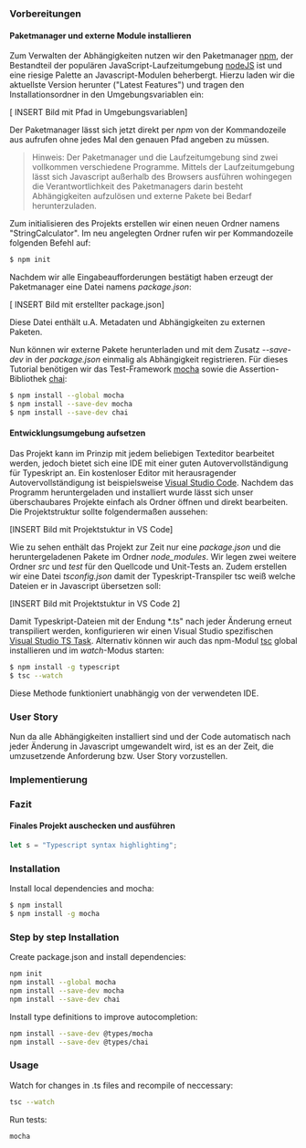 


### Vorbereitungen

#### Paketmanager und externe Module installieren

Zum Verwalten der Abhängigkeiten nutzen wir den Paketmanager [npm], der Bestandteil der populären JavaScript-Laufzeitumgebung [nodeJS] ist und eine riesige Palette an Javascript-Modulen beherbergt. 
Hierzu laden wir die aktuellste Version herunter ("Latest Features") und tragen den Installationsordner in den Umgebungsvariablen ein:

[ INSERT Bild mit Pfad in Umgebungsvariablen]

Der Paketmanager lässt sich jetzt direkt per  *npm* von der Kommandozeile aus aufrufen ohne jedes Mal den genauen Pfad angeben zu müssen.

> Hinweis: 
> Der Paketmanager und die Laufzeitumgebung sind zwei vollkommen verschiedene Programme. 
> Mittels der Laufzeitumgebung lässt sich Javascript außerhalb des Browsers ausführen wohingegen die Verantwortlichkeit des Paketmanagers darin besteht
> Abhängigkeiten aufzulösen und externe Pakete bei Bedarf herunterzuladen.


Zum initialisieren des Projekts erstellen wir einen  neuen Ordner namens "StringCalculator". Im neu angelegten Ordner rufen wir per Kommandozeile folgenden Befehl auf:

```sh
$ npm init
```

Nachdem wir alle Eingabeaufforderungen bestätigt haben erzeugt der Paketmanager eine Datei namens *package.json*:

[ INSERT Bild mit erstellter package.json]

Diese Datei enthält u.A. Metadaten und Abhängigkeiten zu externen Paketen.

Nun können wir externe Pakete herunterladen und mit dem Zusatz *--save-dev* in der *package.json* einmalig als Abhängigkeit registrieren. 
Für dieses Tutorial benötigen wir das Test-Framework [mocha] sowie die Assertion-Bibliothek [chai]:

```sh
$ npm install --global mocha
$ npm install --save-dev mocha
$ npm install --save-dev chai
```

#### Entwicklungsumgebung aufsetzen
Das Projekt kann im Prinzip mit jedem beliebigen Texteditor bearbeitet werden, jedoch bietet sich eine IDE mit einer guten Autovervollständigung für Typeskript an. 
Ein kostenloser Editor mit herausragender Autovervollständigung ist beispielsweise [Visual Studio Code].
Nachdem das Programm heruntergeladen und installiert wurde lässt sich unser überschaubares Projekte einfach als Ordner öffnen und direkt bearbeiten. 
Die Projektstruktur sollte folgendermaßen aussehen:

[INSERT Bild mit Projektstuktur in VS Code]

Wie zu sehen enthält das Projekt zur Zeit nur eine *package.json* und die heruntergeladenen Pakete im Ordner *node_modules*. 
Wir legen zwei weitere Ordner *src* und *test* für den Quellcode und Unit-Tests an. 
Zudem erstellen wir eine Datei *tsconfig.json* damit der Typeskript-Transpiler tsc weiß welche Dateien er in Javascript übersetzen soll:

[INSERT Bild mit Projektstuktur in VS Code 2]

Damit Typeskript-Dateien mit der Endung *.ts" nach jeder Änderung erneut transpiliert werden, konfigurieren wir einen Visual Studio spezifischen [Visual Studio TS Task].
Alternativ können wir auch das npm-Modul [tsc] global installieren und im *watch*-Modus starten:

```sh
$ npm install -g typescript
$ tsc --watch
```

Diese Methode funktioniert unabhängig von der verwendeten IDE. 



### User Story
Nun da alle Abhängigkeiten installiert sind und der Code automatisch nach jeder Änderung in Javascript umgewandelt wird, ist es an der Zeit, die umzusetzende Anforderung bzw. User Story vorzustellen.

### Implementierung

### Fazit

#### Finales Projekt auschecken und ausführen


[npm]: <https://www.npmjs.com/>
[nodeJS]: <https://nodejs.org/en/>
[mocha]: <https://mochajs.org/>
[chai]: <http://chaijs.com/>
[Visual Studio Code]: <https://code.visualstudio.com/>
[Visual Studio TS Task]: <https://code.visualstudio.com/docs/languages/typescript>
[tsc]: <https://www.typescriptlang.org/index.html#download-links>




```typescript
let s = "Typescript syntax highlighting";
```




### Installation
Install local dependencies and mocha:
```sh
$ npm install
$ npm install -g mocha
```

### Step by step Installation

Create package.json and install dependencies:
```sh
npm init
npm install --global mocha
npm install --save-dev mocha
npm install --save-dev chai
```
Install type definitions to improve autocompletion:
```sh
npm install --save-dev @types/mocha
npm install --save-dev @types/chai
```


### Usage
Watch for changes in .ts files and recompile of neccessary:
```sh
tsc --watch
```

Run tests:
```sh
mocha
```
 
 
 
 
 
 
 
 
 
 
 
 
 
 
 
 
 
 
 
 
 
 
 
 
 
 


